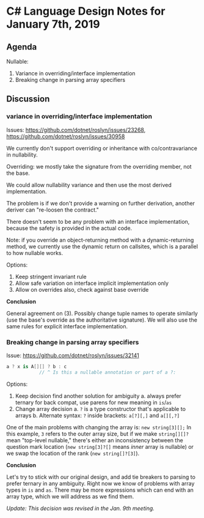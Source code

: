 
# C# Language Design Notes for January 7th, 2019

## Agenda

Nullable:

1. Variance in overriding/interface implementation
2. Breaking change in parsing array specifiers 

## Discussion

### variance in overriding/interface implementation

Issues: https://github.com/dotnet/roslyn/issues/23268, https://github.com/dotnet/roslyn/issues/30958

We currently don't support overriding or inheritance with co/contravariance in nullability.

Overriding: we mostly take the signature from the overriding member, not the base.

We could allow nullability variance and then use the most derived implementation.

The problem is if we don't provide a warning on further derivation, another deriver can
"re-loosen the contract."

There doesn't seem to be any problem with an interface implementation, because the safety is provided
in the actual code.

Note: if you override an object-returning method with a dynamic-returning method, we currently
use the dynamic return on callsites, which is a parallel to how nullable works.

Options:

1. Keep stringent invariant rule
2. Allow safe variation on interface implicit implementation only
3. Allow on overrides also, check against base override

**Conclusion**

General agreement on (3). Possibly change tuple names to operate similarly
(use the base's override as the authoritative signature). We will also use
the same rules for explicit interface implementation.

### Breaking change in parsing array specifiers

Issue: https://github.com/dotnet/roslyn/issues/32141

```C#
a ? x is A[][] ? b : c
            // ^ Is this a nullable annotation or part of a ?:
```

Options:

1. Keep decision find another solution for ambiguity
    a. always prefer ternary for back compat, use parens for new meaning in `is`/`as`
2. Change array decision
   a. `?` is a type constructor that's applicable to arrays
   b. Alternate syntax: `?` inside brackets: `a[?][,]` and `a[][,?]`

One of the main problems with changing the array is: `new string[3][];` In
this example, `3` refers to the outer array size, but if we make `string[][]?`
mean "top-level nullable," there's either an inconsistency between the
question mark location (`new string[3]?[]` means *inner* array is nullable)
or we swap the location of the rank (`new string[]?[3]`).

**Conclusion**

Let's try to stick with our original design, and add tie breakers to parsing
to prefer ternary in any ambiguity. Right now we know of problems with array
types in `is` and `as`. There may be more expressions which can end with an
array type, which we will address as we find them.

*Update: This decision was revised in the Jan. 9th meeting.*